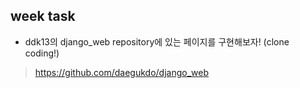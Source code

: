 ## week task  

 - ddk13의 django_web repository에 있는 페이지를 구현해보자! (clone coding!)  
 
 > https://github.com/daegukdo/django_web  